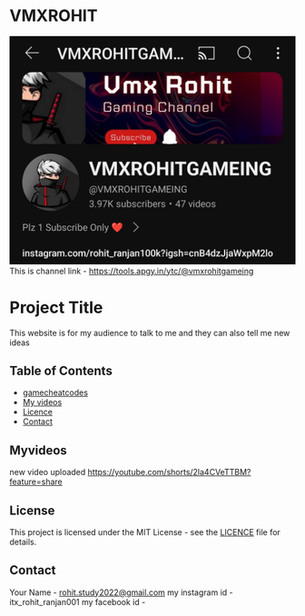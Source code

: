 # VMXROHIT
![My channel interface](./Screenshot_2024-07-13-06-25-13-65_f9ee0578fe1cc94de7482bd41accb329.jpg)
This is channel link -
https://tools.apgy.in/ytc/@vmxrohitgameing
# Project Title
This website is for my audience to talk to me and they can also tell me new ideas

## Table of Contents

- [gamecheatcodes](#gamecheatcodes)
- [My videos](#Myvideos)
- [Licence](#license)
- [Contact](#contact)

## Myvideos
new video uploaded 
https://youtube.com/shorts/2la4CVeTTBM?feature=share



## License

This project is licensed under the MIT License - see the [LICENCE](LICENCE) file for details.

## Contact

Your Name - 
[rohit.study2022@gmail.com](mailto:rohit.study2022@gmail.com)
my instagram id - itx_rohit_ranjan001
my facebook id -
